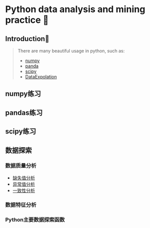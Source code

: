 # Python data analysis and mining practice 🐍
## Introduction📖
> There are many beautiful usage in python, such as:
> - [numpy](#numpy练习)
> - [panda](#pandas练习)
> - [scipy](#scipy练习)
> - [DataExpolation](#数据探索)

## numpy练习


## pandas练习

## scipy练习


## 数据探索
### 数据质量分析
- [缺失值分析](DataExploration/data_quality_analysis/missing_value.md)
- [异常值分析]()
- [一致性分析]()
### 数据特征分析
### Python主要数据探索函数
